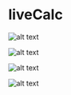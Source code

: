 # liveCalc



![alt text](https://i.ibb.co/8Km8Z89/photo-2021-07-30-12-54-31.jpg)


![alt text](https://i.ibb.co/LYyHq0v/photo-2021-07-31-00-46-20.jpg)


![alt text](https://i.ibb.co/0GjTpnF/photo-2021-07-31-00-46-20-2.jpg)


![alt text](https://i.ibb.co/FDNXtPk/photo-2021-07-31-00-46-20-3.jpg)
